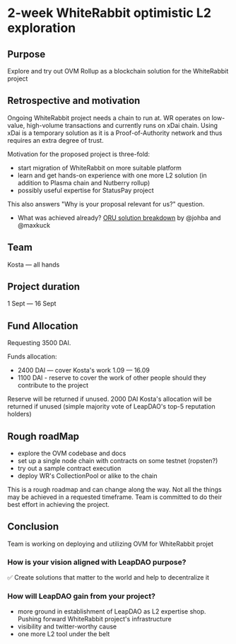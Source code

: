 # 2-week WhiteRabbit optimistic L2 exploration

## Purpose

Explore and try out OVM Rollup as a blockchain solution for the WhiteRabbit project

## Retrospective and motivation

Ongoing WhiteRabbit project needs a chain to run at. WR operates on low-value, high-volume transactions
and currently runs on xDai chain. Using xDai is a temporary solution as it is a Proof-of-Authority network and thus
requires an extra degree of trust.

Motivation for the proposed project is three-fold:
- start migration of WhiteRabbit on more suitable platform
- learn and get hands-on experience with one more L2 solution (in addition to Plasma chain and Nutberry rollup)
- possibly useful expertise for StatusPay project

This also answers "Why is your proposal relevant for us?" question.

* What was achieved already?
[ORU solution breakdown](https://docs.google.com/document/d/1EmQMIV_kseVz2nD5LJwfzgiaAlWUzWuq3BWYqtc3yhA/edit#heading=h.ic8nxskqj5x8) by @johba and @maxkuck

## Team
Kosta — all hands

## Project duration

1 Sept — 16 Sept

## Fund Allocation

Requesting 3500 DAI. 

Funds allocation:
- 2400 DAI — cover Kosta's work 1.09 — 16.09
- 1100 DAI - reserve to cover the work of other people should they contribute to the project

Reserve will be returned if unused.
2000 DAI Kosta's allocation will be returned if unused (simple majority vote of LeapDAO's top-5 reputation holders)

## Rough roadMap

- explore the OVM codebase and docs
- set up a single node chain with contracts on some testnet (ropsten?)
- try out a sample contract execution
- deploy WR's CollectionPool or alike to the chain

This is a rough roadmap and can change along the way. Not all the things may be achieved in a requested timeframe. 
Team is committed to do their best effort in achieving the project.

## Conclusion

Team is working on deploying and utilizing OVM for WhiteRabbit projet

### How is your vision aligned with LeapDAO purpose?

✅ Create solutions that matter to the world and help to decentralize it

### How will LeapDAO gain from your project?

- more ground in establishment of LeapDAO as L2 expertise shop. Pushing forward WhiteRabbit project's infrastructure
- visibility and twitter-worthy cause
- one more L2 tool under the belt
